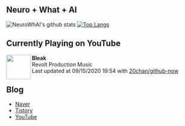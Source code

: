 ## Neuro + What + AI

![NeuroWhAI's github stats](https://github-readme-stats.vercel.app/api?username=neurowhai&count_private=true&show_icons=true)
[![Top Langs](https://github-readme-stats.vercel.app/api/top-langs/?username=neurowhai&layout=compact)](https://github.com/anuraghazra/github-readme-stats)

## Currently Playing on YouTube

[<img align="left" height="65" src="https://yt3.ggpht.com/a/AATXAJzZrwaaLzCebth9vbwHZ3oeKhhmjYEZt07tWZFY=s88-c-k-c0xffffffff-no-nd-rj">](https://www.youtube.com/channel/UCT-hFL5NJRcWMRfn36bvqTg)

**Bleak**  
Revolt Production Music  
Last updated at 09/15/2020 19:54 with [20chan/github-now](https://github.com/20chan/github-now)

## Blog

- [Naver](http://blog.naver.com/neurowhai)
- [Tistory](http://neurowhai.tistory.com/)
- [YouTube](https://www.youtube.com/channel/UCB_v1xU6laBHOeH6z4L-Mtw)
